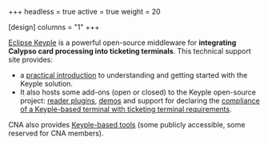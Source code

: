 +++
headless = true
active = true
weight = 20

[design]
  columns = "1"
+++

[Eclipse Keyple](https://keyple.org/) is a powerful open-source middleware for **integrating Calypso card processing into ticketing terminals**.
This technical support site provides:
- a [practical introduction](https://keyple-support.calypsonet.org/basics/introduction/) to understanding and getting started with the Keyple solution.
- It also hosts some add-ons (open or closed) to the Keyple open-source project: [reader plugins](https://keyple-support.calypsonet.org/basics/reader-plugins/), [demos](https://keyple-support.calypsonet.org/add-ons/ticketing-demo/) and support for declaring the [compliance of a Keyple-based terminal with ticketing terminal requirements](https://keyple-support.calypsonet.org/basics/compliance/).

CNA also provides [Keyple-based tools](https://keyple-support.calypsonet.org/add-ons/overview/) (some publicly accessible, some reserved for CNA members).
